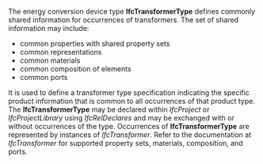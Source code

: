 ﻿The energy conversion device type **IfcTransformerType** defines commonly shared information for occurrences of transformers. The set of shared information may include:

* common properties with shared property sets
* common representations
* common materials
* common composition of elements
* common ports

It is used to define a transformer type specification indicating the specific product information that is common to all occurrences of that product type. The **IfcTransformerType** may be declared within _IfcProject_ or _IfcProjectLibrary_ using _IfcRelDeclares_ and may be exchanged with or without occurrences of the type. Occurrences of **IfcTransformerType** are represented by instances of _IfcTransformer_. Refer to the documentation at _IfcTransformer_ for supported property sets, materials, composition, and ports.
